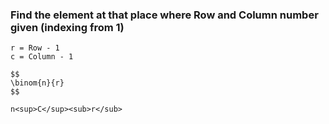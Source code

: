 ### Find the element at that place where Row and Column number given (indexing from 1)

```
r = Row - 1
c = Column - 1

$$
\binom{n}{r}
$$

n<sup>C</sup><sub>r</sub>

```